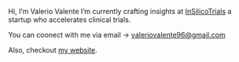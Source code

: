 Hi, I’m Valerio Valente
I’m currently crafting insights at [InSilicoTrials](https://insilicotrials.com/?gad_source=1&gad_campaignid=1366208115&gbraid=0AAAAADAaikgi72_9jCL4INxeW77j0FIiA&gclid=Cj0KCQjwrPHABhCIARIsAFW2XBM7Bhgi70qdTGcNMf5G71RV9eLc8lYbV3foA3_9H3TOHyOp5HUs1Z8aAsfWEALw_wcB) a startup who accelerates clinical trials.

You can coonect with me via email -> valeriovalente96@gmail.com

Also, checkout [my website](https://valeriova96.github.io).



